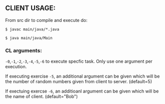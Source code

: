 ## CLIENT USAGE:

From src dir to compile and execute do:

`$ javac main/java/*.java`

`$ java main/java/Main`

### CL arguments:

`-0`,`-1`,`-2`,`-3`,`-4`,`-5`,`-6` to execute specfic task.
Only use one argument per execution.

If executing exercise `-5`, an additional argument can be given which will be the number of random numbers given from client to server. (default=5)

If exectuing exercse `-6`, an additioanl argument can be given which will be the name of client. (default="Bob")
